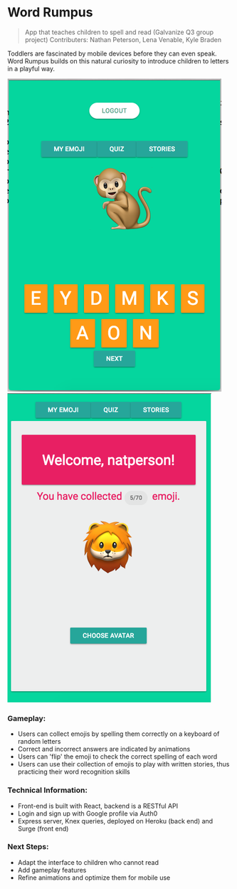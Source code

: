 
# Word Rumpus
> App that teaches children to spell and read
> (Galvanize Q3 group project)
> Contributers: Nathan Peterson, Lena Venable, Kyle Braden

Toddlers are fascinated by mobile devices before they can even speak. Word Rumpus builds on this natural curiosity to introduce children to letters in a playful way.

![screenshot](emoji1.png)
![screenshot](emoji2.png)

### Gameplay:
* Users can collect emojis by spelling them correctly on a keyboard of random letters
* Correct and incorrect answers are indicated by animations
* Users can 'flip' the emoji to check the correct spelling of each word
* Users can use their collection of emojis to play with written stories, thus practicing their word recognition skills

### Technical Information:
* Front-end is built with React, backend is a RESTful API
* Login and sign up with Google profile via Auth0
* Express server, Knex queries, deployed on Heroku (back end) and Surge (front end)

### Next Steps:
* Adapt the interface to children who cannot read
* Add gameplay features
* Refine animations and optimize them for mobile use
